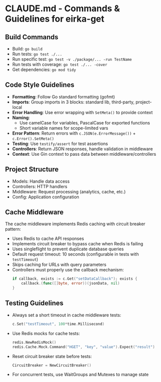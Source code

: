 # CLAUDE.md - Commands & Guidelines for eirka-get

## Build Commands
- Build: `go build`
- Run tests: `go test ./...`
- Run specific test: `go test -v ./package/... -run TestName`
- Run tests with coverage: `go test ./... -cover`
- Get dependencies: `go mod tidy`

## Code Style Guidelines
- **Formatting**: Follow Go standard formatting (gofmt)
- **Imports**: Group imports in 3 blocks: standard lib, third-party, project-local
- **Error Handling**: Use error wrapping with `SetMeta()` to provide context
- **Naming**: 
  - Use camelCase for variables, PascalCase for exported functions
  - Short variable names for scope-limited vars
- **Error Pattern**: Return errors with `c.JSON(e.ErrorMessage())` + `c.Error().SetMeta()`
- **Testing**: Use `testify/assert` for test assertions
- **Controllers**: Return JSON responses, handle validation in middleware
- **Context**: Use Gin context to pass data between middleware/controllers

## Project Structure
- Models: Handle data access
- Controllers: HTTP handlers 
- Middleware: Request processing (analytics, cache, etc.)
- Config: Application configuration

## Cache Middleware
The cache middleware implements Redis caching with circuit breaker pattern:

- Uses Redis to cache API responses
- Implements circuit breaker to bypass cache when Redis is failing
- Uses singleflight to prevent duplicate database queries
- Default request timeout: 10 seconds (configurable in tests with `testTimeout`)
- Skips caching for URLs with query parameters
- Controllers must properly use the callback mechanism:
  ```go
  if callback, exists := c.Get("setDataCallback"); exists {
      callback.(func([]byte, error))(jsonData, nil)
  }
  ```

## Testing Guidelines
- Always set a short timeout in cache middleware tests:
  ```go
  c.Set("testTimeout", 100*time.Millisecond)
  ```
- Use Redis mocks for cache tests:
  ```go
  redis.NewRedisMock()
  redis.Cache.Mock.Command("HGET", "key", "value").Expect("result")
  ```
- Reset circuit breaker state before tests:
  ```go
  CircuitBreaker = NewCircuitBreaker()
  ```
- For concurrent tests, use WaitGroups and Mutexes to manage state
